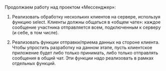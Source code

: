 Продолжаем работу над проектом «Мессенджер»:

1. Реализовать обработку нескольких клиентов на сервере, используя функцию select.
Клиенты должны общаться в «общем чате»: каждое сообщение участника отправляется всем,
подключенным к серверу (и себе, в том числе).

2. Реализовать функции отправки/приема данных на стороне клиента.
Чтобы упростить разработку на данном этапе, пусть клиентское приложение будет либо только принимать,
либо только отправлять сообщения в общий чат. Эти функции надо реализовать в рамках отдельных функций.